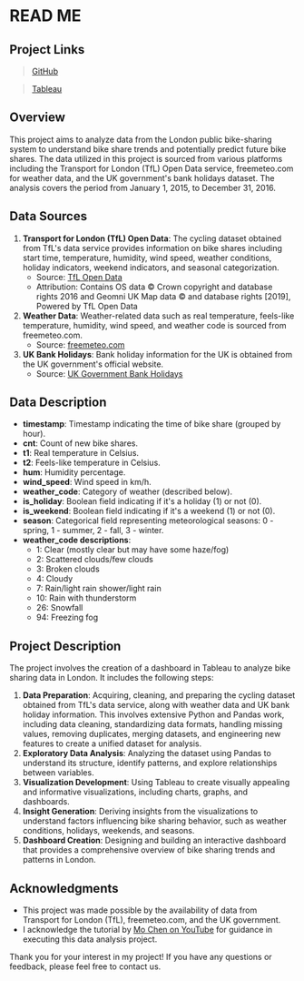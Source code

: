# READ ME

## Project Links

> [GitHub](https://github.com/chrisgauthier9/london_bikes.git)
> 

> [Tableau](https://public.tableau.com/shared/JZDRGH7D5?:display_count=n&:origin=viz_share_link)
> 

## **Overview**

This project aims to analyze data from the London public bike-sharing system to understand bike share trends and potentially predict future bike shares. The data utilized in this project is sourced from various platforms including the Transport for London (TfL) Open Data service, freemeteo.com for weather data, and the UK government's bank holidays dataset. The analysis covers the period from January 1, 2015, to December 31, 2016.

## **Data Sources**

1. **Transport for London (TfL) Open Data**: The cycling dataset obtained from TfL's data service provides information on bike shares including start time, temperature, humidity, wind speed, weather conditions, holiday indicators, weekend indicators, and seasonal categorization.
    - Source: [TfL Open Data](https://cycling.data.tfl.gov.uk/)
    - Attribution: Contains OS data © Crown copyright and database rights 2016 and Geomni UK Map data © and database rights [2019], Powered by TfL Open Data
2. **Weather Data**: Weather-related data such as real temperature, feels-like temperature, humidity, wind speed, and weather code is sourced from freemeteo.com.
    - Source: [freemeteo.com](https://www.freemeteo.com/)
3. **UK Bank Holidays**: Bank holiday information for the UK is obtained from the UK government's official website.
    - Source: [UK Government Bank Holidays](https://www.gov.uk/bank-holidays)

## **Data Description**

- **timestamp**: Timestamp indicating the time of bike share (grouped by hour).
- **cnt**: Count of new bike shares.
- **t1**: Real temperature in Celsius.
- **t2**: Feels-like temperature in Celsius.
- **hum**: Humidity percentage.
- **wind_speed**: Wind speed in km/h.
- **weather_code**: Category of weather (described below).
- **is_holiday**: Boolean field indicating if it's a holiday (1) or not (0).
- **is_weekend**: Boolean field indicating if it's a weekend (1) or not (0).
- **season**: Categorical field representing meteorological seasons: 0 - spring, 1 - summer, 2 - fall, 3 - winter.
- **weather_code descriptions**:
    - 1: Clear (mostly clear but may have some haze/fog)
    - 2: Scattered clouds/few clouds
    - 3: Broken clouds
    - 4: Cloudy
    - 7: Rain/light rain shower/light rain
    - 10: Rain with thunderstorm
    - 26: Snowfall
    - 94: Freezing fog

## **Project Description**

The project involves the creation of a dashboard in Tableau to analyze bike sharing data in London. It includes the following steps:

1. **Data Preparation**: Acquiring, cleaning, and preparing the cycling dataset obtained from TfL's data service, along with weather data and UK bank holiday information. This involves extensive Python and Pandas work, including data cleaning, standardizing data formats, handling missing values, removing duplicates, merging datasets, and engineering new features to create a unified dataset for analysis.
2. **Exploratory Data Analysis**: Analyzing the dataset using Pandas to understand its structure, identify patterns, and explore relationships between variables. 
3. **Visualization Development**: Using Tableau to create visually appealing and informative visualizations, including charts, graphs, and dashboards. 
4. **Insight Generation**: Deriving insights from the visualizations to understand factors influencing bike sharing behavior, such as weather conditions, holidays, weekends, and seasons. 
5. **Dashboard Creation**: Designing and building an interactive dashboard that provides a comprehensive overview of bike sharing trends and patterns in London.

## **Acknowledgments**

- This project was made possible by the availability of data from Transport for London (TfL), freemeteo.com, and the UK government.
- I acknowledge the tutorial by [Mo Chen on YouTube](https://www.youtube.com/watch?v=nl9eZl1IOKI&t=673s) for guidance in executing this data analysis project.

Thank you for your interest in my project! If you have any questions or feedback, please feel free to contact us.
